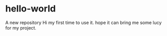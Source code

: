 # hello-world
A new repository
Hi my first time to use it. hope it can bring me some lucy for my project.
